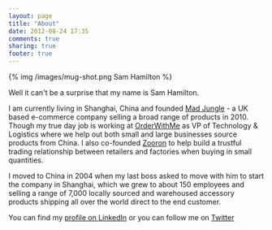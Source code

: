 ```yaml
---
layout: page
title: "About"
date: 2012-08-24 17:35
comments: true
sharing: true
footer: true
---
```


{% img /images/mug-shot.png Sam Hamilton %} 

Well it can't be a surprise that my name is Sam Hamilton.

I am currently living in Shanghai, China and founded [Mad Jungle](http://www.madjungle.co.uk) - a UK based e-commerce company selling a broad range of products in 2010. Though my true day job is working at [OrderWithMe](http://www.orderwithme.com) as VP of Technology & Logistics where we help out both small and large businesses source products from China. I also co-founded [Zooron](http://www.zooron.com) to help build a trustful trading relationship between retailers and factories when buying in small quantities. 

I moved to China in 2004 when my last boss asked to move with him to start the company in Shanghai, which we grew to about 150 employees and selling a range of 7,000 locally sourced and warehoused accessory products shipping all over the world direct to the end customer. 

You can find my [profile on LinkedIn](http://www.linkedin.com/in/samhamilton) or you can follow me on [Twitter](https://twitter.com/sam_hamilton_uk)